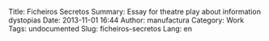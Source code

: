 Title: Ficheiros Secretos
Summary: Essay for theatre play about information dystopias
Date: 2013-11-01 16:44
Author: manufactura
Category: Work
Tags: undocumented
Slug: ficheiros-secretos
Lang: en

